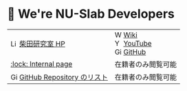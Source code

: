 # 👋 We're NU-Slab Developers

<table><tbody>
  <tr>
    <td>
      <img width="16" src="http://www.google.com/s2/favicons?domain=slab.cis.nagasaki-u.ac.jp" alt="Link">
      <a href="http://slab.cis.nagasaki-u.ac.jp/">柴田研究室 HP</a>
    </td>
    <td>
      <img width="16" src="http://www.google.com/s2/favicons?domain=en.wikipedia.org" alt="Wiki">
      <a href="http://slab.cis.nagasaki-u.ac.jp/wiki">Wiki</a><br>
      <img width="16" src="http://www.google.com/s2/favicons?domain=www.youtube.com" alt="YouTube">
      <a href="https://www.youtube.com/channel/UCpryYG30B-3W4KIk7xDqjNg/">YouTube</a><br>
      <img width="16" src="http://www.google.com/s2/favicons?domain=github.com" alt="GitHub">
      <a href="https://github.com/nu-slab/">GitHub</a><br>
    </td>
  </tr>
  <tr>
    <td>
      <a href="https://github.com/nu-slab/.internal/blob/main/README.md">:lock: Internal page</a>
    </td>
    <td>在籍者のみ閲覧可能</td>
  </tr>
  <tr>
    <td>
      <img width="16" src="http://www.google.com/s2/favicons?domain=github.com" alt="GitHub">
      <a href="https://github.com/nu-slab/.internal/blob/main/src/repository.md">GitHub Repository のリスト</a>
    </td>
    <td>在籍者のみ閲覧可能</td>
  </tr>
</tbody></table>
